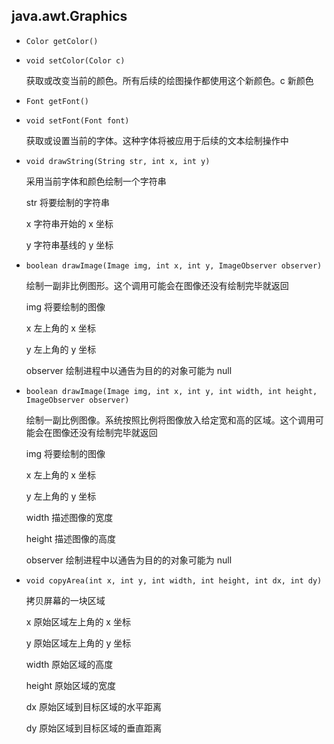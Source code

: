 ## java.awt.Graphics

* `Color getColor()`

* `void setColor(Color c)`

    获取或改变当前的颜色。所有后续的绘图操作都使用这个新颜色。c 新颜色
    
* `Font getFont()`

* `void setFont(Font font)`

    获取或设置当前的字体。这种字体将被应用于后续的文本绘制操作中
    
* `void drawString(String str, int x, int y)`

    采用当前字体和颜色绘制一个字符串
    
    str 将要绘制的字符串
    
    x   字符串开始的 x 坐标
    
    y   字符串基线的 y 坐标
    
* `boolean drawImage(Image img, int x, int y, ImageObserver observer)`

    绘制一副非比例图形。这个调用可能会在图像还没有绘制完毕就返回
    
    img     将要绘制的图像
    
    x       左上角的 x 坐标
    
    y       左上角的 y 坐标
    
    observer    绘制进程中以通告为目的的对象可能为 null
    
    
* `boolean drawImage(Image img, int x, int y, int width, int height, ImageObserver observer)`

    绘制一副比例图像。系统按照比例将图像放入给定宽和高的区域。这个调用可能会在图像还没有绘制完毕就返回
    
    img     将要绘制的图像
        
    x       左上角的 x 坐标
    
    y       左上角的 y 坐标
    
    width   描述图像的宽度
    
    height  描述图像的高度
    
    observer    绘制进程中以通告为目的的对象可能为 null
    
* `void copyArea(int x, int y, int width, int height, int dx, int dy)`

    拷贝屏幕的一块区域
    
    x   原始区域左上角的 x 坐标
    
    y   原始区域左上角的 y 坐标
    
    width   原始区域的高度
    
    height  原始区域的宽度
    
    dx      原始区域到目标区域的水平距离
    
    dy      原始区域到目标区域的垂直距离